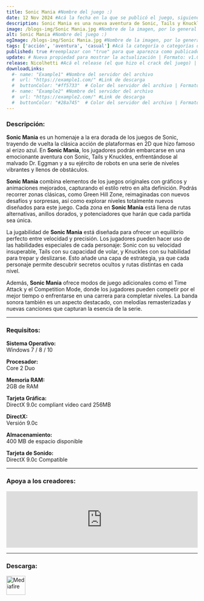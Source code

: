 ```yaml
---
title: Sonic Mania #Nombre del juego :)
date: 12 Nov 2024 #Acá la fecha en la que se publicó el juego, siguiendo este formato: Dia "30", Mes "Oct", Año "2024" = como debe quedar: 30 Oct 2024
description: Sonic Mania es una nueva aventura de Sonic, Tails y Knuckles con Jefes finales únicos, gloriosos escenarios en 2D y el clásico modo de juego de la saga. #Acá una mini descripción del juego
image: /blogs-img/Sonic Mania.jpg #Nombre de la imagen, por lo general es exactamente el mismo nombre que el juego excluyendo lo ":" (Dos puntos)
alt: Sonic Mania #Nombre del juego :)
ogImage: /blogs-img/Sonic Mania.jpg #Nombre de la imagen, por lo general es exactamente el mismo nombre que el juego excluyendo lo ":" (Dos puntos)
tags: ['acción', 'aventura', 'casual'] #Acá la categoría o categorías del juego, si es más de una se coloca en este formato: ['categoría1', 'categoría2']
published: true #reemplazar con "true" para que aparezca como publicado
update: # Nueva propiedad para mostrar la actualización | Formato: v1.0.0
release: Nicolhetti #Acá el release (el que hizo el crack del juego) | Formato: Nicolhetti
downloadLinks:
  #- name: "Example1" #Nombre del servidor del archivo
  #  url: "https://example1.com/" #Link de descarga
  #  buttonColor: "#ff5733"  # Color del servidor del archivo | Formato hexadecimal | MediaFire: #0171F0 | Buzzheavier: #FF6600 |
  #- name: "Example2" #Nombre del servidor del archivo
  #  url: "https://example2.com/" #Link de descarga
  #  buttonColor: "#28a745"  # Color del servidor del archivo | Formato hexadecimal | MediaFire: #0171F0 | Buzzheavier: #FF6600 |
---
```


<!--En VSCode seleccionando una palabra, por ejemplo: "Sonic Mania" y apretando Ctrl+F2 se seleccionan todas las palabras iguales-->

### Descripción:
**Sonic Mania** es un homenaje a la era dorada de los juegos de Sonic, trayendo de vuelta la clásica acción de plataformas en 2D que hizo famoso al erizo azul. En **Sonic Mania**, los jugadores podrán embarcarse en una emocionante aventura con Sonic, Tails y Knuckles, enfrentándose al malvado Dr. Eggman y a su ejército de robots en una serie de niveles vibrantes y llenos de obstáculos.

**Sonic Mania** combina elementos de los juegos originales con gráficos y animaciones mejorados, capturando el estilo retro en alta definición. Podrás recorrer zonas clásicas, como Green Hill Zone, reimaginadas con nuevos desafíos y sorpresas, así como explorar niveles totalmente nuevos diseñados para este juego. Cada zona en **Sonic Mania** está llena de rutas alternativas, anillos dorados, y potenciadores que harán que cada partida sea única.

La jugabilidad de **Sonic Mania** está diseñada para ofrecer un equilibrio perfecto entre velocidad y precisión. Los jugadores pueden hacer uso de las habilidades especiales de cada personaje: Sonic con su velocidad insuperable, Tails con su capacidad de volar, y Knuckles con su habilidad para trepar y deslizarse. Esto añade una capa de estrategia, ya que cada personaje permite descubrir secretos ocultos y rutas distintas en cada nivel.

Además, **Sonic Mania** ofrece modos de juego adicionales como el Time Attack y el Competition Mode, donde los jugadores pueden competir por el mejor tiempo o enfrentarse en una carrera para completar niveles. La banda sonora también es un aspecto destacado, con melodías remasterizadas y nuevas canciones que capturan la esencia de la serie.

<!--Prompt para Chat-GPT: Hazme una descripción para el juego "Sonic Mania" y cada que menciones "Sonic Mania" ponlo en negrita -->

---

### Requisitos:
**Sistema Operativo:**  
Windows 7 / 8 / 10

**Procesador:**  
Core 2 Duo

**Memoria RAM:**  
2GB de RAM

**Tarjeta Gráfica:**  
DirectX 9.0c compliant video card 256MB

**DirectX:**  
Versión 9.0c

**Almacenamiento:**  
400 MB de espacio disponible

**Tarjeta de Sonido:**  
DirectX 9.0c Compatible

<!--Si falta o sobra un requisito se quita o se agrega manteniendo el mismo formato-->

---

### Apoya a los creadores:
<iframe src="https://store.steampowered.com/widget/584400/" frameborder="0" style="background-color: transparent; width: 100% !important; aspect-ratio: 646 / 190;"></iframe>

<!--Reemplazar los numeros (AppID) del juego (en este caso 2668510) por el numero (AppID) correspondiente con el juego a publicar-->
<!--El AppID se encuentra en la URL del Juego en Steam-->

---

### Descarga:

[<img src="https://gist.github.com/cxmeel/0dbc95191f239b631c3874f4ccf114e2/raw/download.svg" alt="Mediafire" height="50" />](https://www.mediafire.com/file/bf0vprole59s7xb/Sonic_Mania.zip/file)

<!-- # se debe reemplazar por el link de descarga-->

<!--NOMBRE-DEL-SERVICIO se debe reemplazar por el servicio donde está subido el juego-->